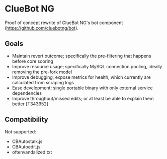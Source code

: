 ClueBot NG
==========

Proof of concept rewrite of ClueBot NG's bot component (https://github.com/cluebotng/bot).

Goals
-----
* Maintain revert outcome; specifically the pre-filtering that happens before core scoring
* Improve resource usage; specifically MySQL connection pooling, ideally removing the pre-fork model
* Improve debugging; expose metrics for health, which currently are calculated from scraping logs
* Ease development; single portable binary with only external service dependencies
* Improve throughput/missed edits; or at least be able to explain them better [T343952]

Compatibility
-------------

Not supported:
* CBAutostalk.js
* CBAutoedit.js
* oftenvandalized.txt
